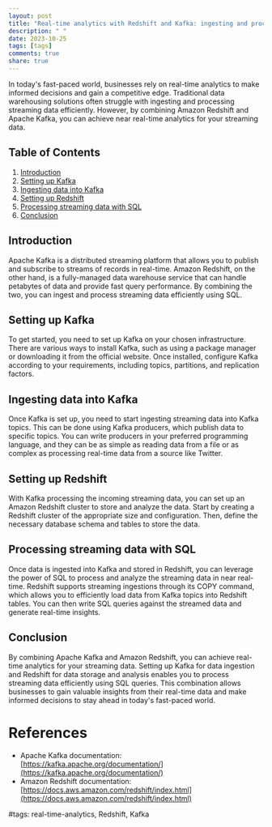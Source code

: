 ```yaml
---
layout: post
title: "Real-time analytics with Redshift and Kafka: ingesting and processing streaming data with SQL."
description: " "
date: 2023-10-25
tags: [tags]
comments: true
share: true
---
```


In today's fast-paced world, businesses rely on real-time analytics to make informed decisions and gain a competitive edge. Traditional data warehousing solutions often struggle with ingesting and processing streaming data efficiently. However, by combining Amazon Redshift and Apache Kafka, you can achieve near real-time analytics for your streaming data.

## Table of Contents

1. [Introduction](#introduction)
2. [Setting up Kafka](#setting-up-kafka)
3. [Ingesting data into Kafka](#ingesting-data-into-kafka)
4. [Setting up Redshift](#setting-up-redshift)
5. [Processing streaming data with SQL](#processing-streaming-data-with-sql)
6. [Conclusion](#conclusion)

## Introduction

Apache Kafka is a distributed streaming platform that allows you to publish and subscribe to streams of records in real-time. Amazon Redshift, on the other hand, is a fully-managed data warehouse service that can handle petabytes of data and provide fast query performance. By combining the two, you can ingest and process streaming data efficiently using SQL.

## Setting up Kafka

To get started, you need to set up Kafka on your chosen infrastructure. There are various ways to install Kafka, such as using a package manager or downloading it from the official website. Once installed, configure Kafka according to your requirements, including topics, partitions, and replication factors.

## Ingesting data into Kafka

Once Kafka is set up, you need to start ingesting streaming data into Kafka topics. This can be done using Kafka producers, which publish data to specific topics. You can write producers in your preferred programming language, and they can be as simple as reading data from a file or as complex as processing real-time data from a source like Twitter.

## Setting up Redshift

With Kafka processing the incoming streaming data, you can set up an Amazon Redshift cluster to store and analyze the data. Start by creating a Redshift cluster of the appropriate size and configuration. Then, define the necessary database schema and tables to store the data.

## Processing streaming data with SQL

Once data is ingested into Kafka and stored in Redshift, you can leverage the power of SQL to process and analyze the streaming data in near real-time. Redshift supports streaming ingestions through its COPY command, which allows you to efficiently load data from Kafka topics into Redshift tables. You can then write SQL queries against the streamed data and generate real-time insights.

## Conclusion

By combining Apache Kafka and Amazon Redshift, you can achieve real-time analytics for your streaming data. Setting up Kafka for data ingestion and Redshift for data storage and analysis enables you to process streaming data efficiently using SQL queries. This combination allows businesses to gain valuable insights from their real-time data and make informed decisions to stay ahead in today's fast-paced world.

# References
- Apache Kafka documentation: [https://kafka.apache.org/documentation/](https://kafka.apache.org/documentation/)
- Amazon Redshift documentation: [https://docs.aws.amazon.com/redshift/index.html](https://docs.aws.amazon.com/redshift/index.html)

#tags: real-time-analytics, Redshift, Kafka